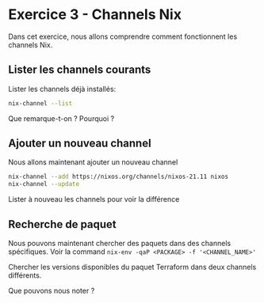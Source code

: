 # Exercice 3 - Channels Nix

Dans cet exercice, nous allons comprendre comment fonctionnent les channels Nix.

## Lister les channels courants

Lister les channels déjà installés:
```bash
nix-channel --list
```

Que remarque-t-on ? Pourquoi ?



## Ajouter un nouveau channel


Nous allons maintenant ajouter un nouveau channel
```bash
nix-channel --add https://nixos.org/channels/nixos-21.11 nixos
nix-channel --update
```

Lister à nouveau les channels pour voir la différence


## Recherche de paquet

Nous pouvons maintenant chercher des paquets dans des channels spécifiques.
Voir la command `nix-env -qaP <PACKAGE> -f '<CHANNEL_NAME>'`

Chercher les versions disponibles du paquet Terraform dans deux channels différents.

Que pouvons nous noter ?